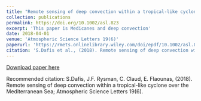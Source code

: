 ```yaml
---
title: "Remote sensing of deep convection within a tropical‐like cyclone over the Mediterranean Sea"
collection: publications
permalink: https://doi.org/10.1002/asl.823
excerpt: 'This paper is Medicanes and deep convection'
date: 2018-04-01
venue: 'Atmospheric Science Letters 19(6)'
paperurl: 'https://rmets.onlinelibrary.wiley.com/doi/epdf/10.1002/asl.823'
citation: 'S.Dafis et al., (2018). Remote sensing of deep convection within a tropical-like cyclone over the Mediterranean Sea; Atmospheric Science Letters 19(6).'
---
```


[Download paper here](https://rmets.onlinelibrary.wiley.com/doi/epdf/10.1002/asl.823)

Recommended citation: S.Dafis, J.F. Rysman, C. Claud, E. Flaounas, (2018). Remote sensing of deep convection within a tropical-like cyclone over the Mediterranean Sea; Atmospheric Science Letters 19(6).
